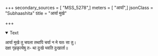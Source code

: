 +++
secondary_sources = [ "MSS_5278",]
meters = [ "आर्या",]
jsonClass = "Subhaashita"
title = "आर्या मुखे"

+++

<details open><summary>Text</summary>

आर्या मुखे तु चपला तथापि चर्या न मे यतः सा तु।  
दक्षा गृहकृत्येषु त- था दुःखे भवति दुःखार्ता॥
</details>
